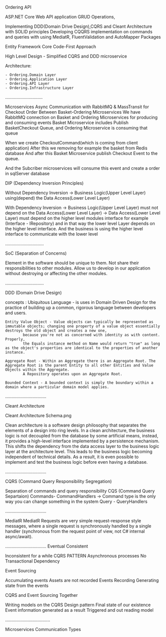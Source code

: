 Ordering API 

ASP.NET Core Web API application
GRUD Operations,

Implementing DDD(Domain Drive Design),CQRS and Cleant Architecture with SOLID principles
Developing CQQRS implementation on commands and queries with using MediatR, FluentValidation and AutoMapper Packages

Entity Framework Core Code-First Approach

High Level Design - Simplified CQRS and DDD microservice

Architecture: 

	- Ordering.Domain Layer
	- Ordering.Application Layer
	- Ordering.API Layer
	- Ordering.Infrastructure Layer
..............................

Microservices Async Communication with RabbitMQ & MassTransit for Checkout Order Between Basket-Ordering Microservices
We have RabbitMQ connection on Basket and Ordering Microservices for producing and consuming events
Basket Microservice includes Publish BasketCheckout Queue, and Ordering Microservice is consuming that queue

When we create CheckoutCommand(which is coming from client application)
After this we removing for example the basket from Redis database
And after this Basket Microservice publish Checkout Event to the queue.

And the Subcriber microservices will consume this event and create a order in sqlServer database
















DIP (Dependency Inversion Principles)

Without Dependency Inversion -> Business Logic(Upper Level Layer) using(depend) the Data Access(Lower Level Layer)

With Dependency Inversion -> Business Logic(Upper Level Layer) must not depend on the Data Access(Lower Level Layer)
						  -> Data Access(Lower Level Layer) must depend on the higher level modules interface for example (Interface - IRepository)
								and in that way the lower level Layer depends on the higher level interface. And the business is using the higher level interface to communicate with the lower level

...............................

SoC (Separation of Concerns)

Element in the software should be unique to them. Not share their responsibilities to other modules.
Allow us to develop in our application without destroying or affecting the other modules.

...............................

DDD (Domain Drive Design)

concepts :
	Ubiquitous Language - is uses in Domain Driven Design for the practice of building up a common, rigorous language between developers and users.

	Entity Value Object - Value objects can typically be represented as immutable objects; changing one property of a value object essentially destroys the old object and creates a new one,
			because you're not as concerned with identity as with content. Properly,
			the Equals instance method on Name would return "true" as long as the object's properties are identical to the properties of another instance.

	Aggregate Root - Within an Aggregate there is an Aggregate Root. The Aggregate Root is the parent Entity to all other Entities and Value Objects within the Aggregate.
			A Repository operates upon an Aggregate Root.

	Bounded Context - A bounded context is simply the boundary within a domain where a particular domain model applies.

.................................

Cleant Architecture 

Cleant Architecture Schema.png

Clean architecture is a software design philosophy that separates the elements of a design into ring levels.
In a clean architecture, the business logic is not decoupled from the database by some artificial means, instead,
it provides a high-level interface implemented by a persistence mechanism.
This shifts the dependency from the data access layer to the business logic layer at the architecture level.
This leads to the business logic becoming independent of technical details. As a result, it is even possible to implement and test the business logic before even having a database.

.................................

CQRS (Command Query Responsibility Segregation)

Separation of commands and query responsibility
CQS (Command Query Separtaion)
Commands- CommandHandlers -> Command type is the only way you can change something in the system
Query - QueryHandlers

.................................

MediatR
MediatR Requests are very simple request-response style messages, where a single request is synchronously handled by a single handler (synchronous from the request point of view, not C# internal async/await).

.................................
Eventual Consistent

Inconsistent for a while 
CQRS PATTERN
Asynchronous processes
No Transactional Dependency

Event Sourcing

Accumulating events
Assets are not recorded
Events Recording 
Generating state from the events

CQRS and Event Sourcing Together

Writing models on the CQRS Design pattern
Final state of our existence
Event information generated as a result
Triggered and out reading model

....................................

Microservices Communication Types
